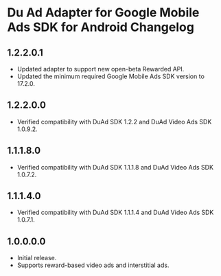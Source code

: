 # Du Ad Adapter for Google Mobile Ads SDK for Android Changelog

## 1.2.2.0.1
- Updated adapter to support new open-beta Rewarded API.
- Updated the minimum required Google Mobile Ads SDK version to 17.2.0.

## 1.2.2.0.0
- Verified compatibility with DuAd SDK 1.2.2 and DuAd Video Ads SDK 1.0.9.2.

## 1.1.1.8.0
- Verified compatibility with DuAd SDK 1.1.1.8 and DuAd Video Ads SDK 1.0.7.2.

## 1.1.1.4.0
- Verified compatibility with DuAd SDK 1.1.1.4 and DuAd Video Ads SDK 1.0.7.1.

## 1.0.0.0.0
- Initial release.
- Supports reward-based video ads and interstitial ads.
